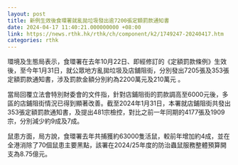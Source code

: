 ```yaml
---
layout: post
title: 新例生效後食環署就亂拋垃圾發出逾7200張定額罰款通知書
date: 2024-04-17 11:40:21.000000000 +08:00
link: https://news.rthk.hk/rthk/ch/component/k2/1749247-20240417.htm
categories: rthk
---
```


環境及生態局表示，食環署在去年10月22日、即經修訂的《定額罰款條例》生效後，至今年1月31日，就公眾地方亂拋垃圾及店舖阻街，分別發出7205張及353張定額罰款通知書，涉及罰款金額分別約為2200萬元及210萬元 。

當局回覆立法會特別財委會的文件指，針對店鋪阻街的罰款調高至6000元後，多區的店鋪阻街情況已得到顯著改善。截至2024年1月31日，本署就店鋪阻街共發出353張定額罰款通知書，及提出481宗檢控，對比之前一年同期的4177張及1909宗，分別減少約9成及7成。

鼠患方面，局方說，食環署去年共捕獲約63000隻活鼠，較前年增加約4成，並在全港消除了70個鼠患主要黑點，該署在2024/25年度的防治蟲鼠服務整體預算開支為8.75億元。

